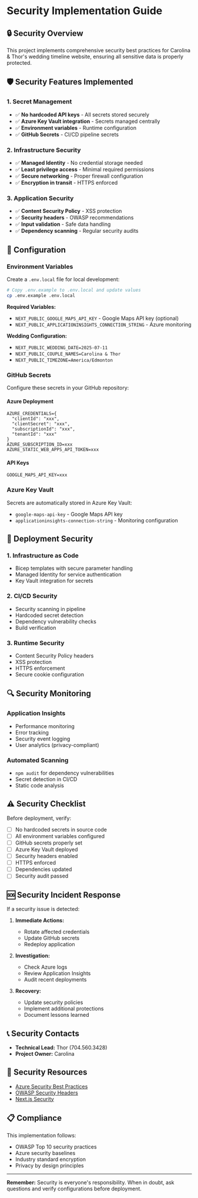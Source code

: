 # Security Implementation Guide

## 🔒 Security Overview

This project implements comprehensive security best practices for Carolina & Thor's wedding timeline website, ensuring all sensitive data is properly protected.

## 🛡️ Security Features Implemented

### 1. Secret Management

- ✅ **No hardcoded API keys** - All secrets stored securely
- ✅ **Azure Key Vault integration** - Secrets managed centrally
- ✅ **Environment variables** - Runtime configuration
- ✅ **GitHub Secrets** - CI/CD pipeline secrets

### 2. Infrastructure Security

- ✅ **Managed Identity** - No credential storage needed
- ✅ **Least privilege access** - Minimal required permissions
- ✅ **Secure networking** - Proper firewall configuration
- ✅ **Encryption in transit** - HTTPS enforced

### 3. Application Security

- ✅ **Content Security Policy** - XSS protection
- ✅ **Security headers** - OWASP recommendations
- ✅ **Input validation** - Safe data handling
- ✅ **Dependency scanning** - Regular security audits

## 🔧 Configuration

### Environment Variables

Create a `.env.local` file for local development:

```bash
# Copy .env.example to .env.local and update values
cp .env.example .env.local
```

**Required Variables:**

- `NEXT_PUBLIC_GOOGLE_MAPS_API_KEY` - Google Maps API key (optional)
- `NEXT_PUBLIC_APPLICATIONINSIGHTS_CONNECTION_STRING` - Azure monitoring

**Wedding Configuration:**

- `NEXT_PUBLIC_WEDDING_DATE=2025-07-11`
- `NEXT_PUBLIC_COUPLE_NAMES=Carolina & Thor`
- `NEXT_PUBLIC_TIMEZONE=America/Edmonton`

### GitHub Secrets

Configure these secrets in your GitHub repository:

#### Azure Deployment

```
AZURE_CREDENTIALS={
  "clientId": "xxx",
  "clientSecret": "xxx",
  "subscriptionId": "xxx",
  "tenantId": "xxx"
}
AZURE_SUBSCRIPTION_ID=xxx
AZURE_STATIC_WEB_APPS_API_TOKEN=xxx
```

#### API Keys

```
GOOGLE_MAPS_API_KEY=xxx
```

### Azure Key Vault

Secrets are automatically stored in Azure Key Vault:

- `google-maps-api-key` - Google Maps API key
- `applicationinsights-connection-string` - Monitoring configuration

## 🚀 Deployment Security

### 1. Infrastructure as Code

- Bicep templates with secure parameter handling
- Managed Identity for service authentication
- Key Vault integration for secrets

### 2. CI/CD Security

- Security scanning in pipeline
- Hardcoded secret detection
- Dependency vulnerability checks
- Build verification

### 3. Runtime Security

- Content Security Policy headers
- XSS protection
- HTTPS enforcement
- Secure cookie configuration

## 🔍 Security Monitoring

### Application Insights

- Performance monitoring
- Error tracking
- Security event logging
- User analytics (privacy-compliant)

### Automated Scanning

- `npm audit` for dependency vulnerabilities
- Secret detection in CI/CD
- Static code analysis

## ⚠️ Security Checklist

Before deployment, verify:

- [ ] No hardcoded secrets in source code
- [ ] All environment variables configured
- [ ] GitHub secrets properly set
- [ ] Azure Key Vault deployed
- [ ] Security headers enabled
- [ ] HTTPS enforced
- [ ] Dependencies updated
- [ ] Security audit passed

## 🆘 Security Incident Response

If a security issue is detected:

1. **Immediate Actions:**
   - Rotate affected credentials
   - Update GitHub secrets
   - Redeploy application

2. **Investigation:**
   - Check Azure logs
   - Review Application Insights
   - Audit recent deployments

3. **Recovery:**
   - Update security policies
   - Implement additional protections
   - Document lessons learned

## 📞 Security Contacts

- **Technical Lead:** Thor (704.560.3428)
- **Project Owner:** Carolina

## 🔗 Security Resources

- [Azure Security Best Practices](https://docs.microsoft.com/en-us/azure/security/)
- [OWASP Security Headers](https://owasp.org/www-project-secure-headers/)
- [Next.js Security](https://nextjs.org/docs/going-to-production#security-headers)

## 📋 Compliance

This implementation follows:

- OWASP Top 10 security practices
- Azure security baselines
- Industry standard encryption
- Privacy by design principles

---

**Remember:** Security is everyone's responsibility. When in doubt, ask questions and verify configurations before deployment.
